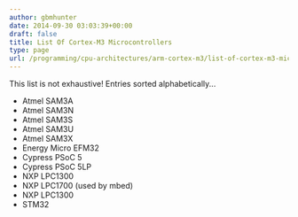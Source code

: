 ```yaml
---
author: gbmhunter
date: 2014-09-30 03:03:39+00:00
draft: false
title: List Of Cortex-M3 Microcontrollers
type: page
url: /programming/cpu-architectures/arm-cortex-m3/list-of-cortex-m3-microcontrollers
---
```


This list is not exhaustive! Entries sorted alphabetically...

* Atmel SAM3A
* Atmel SAM3N
* Atmel SAM3S
* Atmel SAM3U
* Atmel SAM3X
* Energy Micro EFM32
* Cypress PSoC 5
* Cypress PSoC 5LP
* NXP LPC1300
* NXP LPC1700 (used by mbed)
* NXP LPC1300
* STM32
